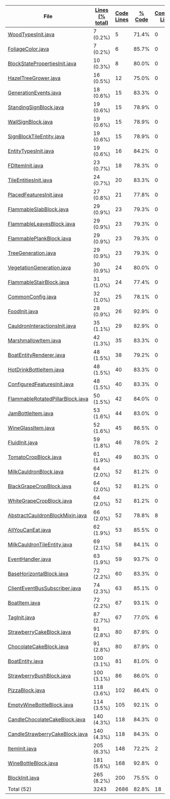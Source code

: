 
|File|[Lines (% total)](https://github.com/ItamarDenkberg/All-You-Can-Eat/tree/1.18.2/Statistics/LinesDescending.md/)|[Code Lines](https://github.com/ItamarDenkberg/All-You-Can-Eat/tree/1.18.2/Statistics/CodeDescending.md/)|[% Code](https://github.com/ItamarDenkberg/All-You-Can-Eat/tree/1.18.2/Statistics/ProportionCodeDescending.md/)|[Comment Lines](https://github.com/ItamarDenkberg/All-You-Can-Eat/tree/1.18.2/Statistics/CommentsDescending.md/)|[% Comment](https://github.com/ItamarDenkberg/All-You-Can-Eat/tree/1.18.2/Statistics/ProportionCommentsDescending.md/)|[Blank Lines](https://github.com/ItamarDenkberg/All-You-Can-Eat/tree/1.18.2/Statistics/BlanksDescending.md/)|[% Blank](https://github.com/ItamarDenkberg/All-You-Can-Eat/tree/1.18.2/Statistics/ProportionBlanksDescending.md/)|
| --- | --- | --- | --- | --- | --- | --- | --- |
|[WoodTypesInit.java](https://github.com/ItamarDenkberg/All-You-Can-Eat/tree/1.18.2/./src/main/java/io/github/itamardenkberg/allyoucaneat/core/init/WoodTypesInit.java)|7 (0.2%)|5|71.4%|0|0.0%|2|28.6%|
|[FoliageColor.java](https://github.com/ItamarDenkberg/All-You-Can-Eat/tree/1.18.2/./src/main/java/io/github/itamardenkberg/allyoucaneat/world/FoliageColor.java)|7 (0.2%)|6|85.7%|0|0.0%|1|14.3%|
|[BlockStatePropertiesInit.java](https://github.com/ItamarDenkberg/All-You-Can-Eat/tree/1.18.2/./src/main/java/io/github/itamardenkberg/allyoucaneat/core/init/BlockStatePropertiesInit.java)|10 (0.3%)|8|80.0%|0|0.0%|2|20.0%|
|[HazelTreeGrower.java](https://github.com/ItamarDenkberg/All-You-Can-Eat/tree/1.18.2/./src/main/java/io/github/itamardenkberg/allyoucaneat/world/features/tree/HazelTreeGrower.java)|16 (0.5%)|12|75.0%|0|0.0%|4|25.0%|
|[GenerationEvents.java](https://github.com/ItamarDenkberg/All-You-Can-Eat/tree/1.18.2/./src/main/java/io/github/itamardenkberg/allyoucaneat/world/GenerationEvents.java)|18 (0.6%)|15|83.3%|0|0.0%|3|16.7%|
|[StandingSignBlock.java](https://github.com/ItamarDenkberg/All-You-Can-Eat/tree/1.18.2/./src/main/java/io/github/itamardenkberg/allyoucaneat/common/blocks/StandingSignBlock.java)|19 (0.6%)|15|78.9%|0|0.0%|4|21.1%|
|[WallSignBlock.java](https://github.com/ItamarDenkberg/All-You-Can-Eat/tree/1.18.2/./src/main/java/io/github/itamardenkberg/allyoucaneat/common/blocks/WallSignBlock.java)|19 (0.6%)|15|78.9%|0|0.0%|4|21.1%|
|[SignBlockTileEntity.java](https://github.com/ItamarDenkberg/All-You-Can-Eat/tree/1.18.2/./src/main/java/io/github/itamardenkberg/allyoucaneat/common/tileentities/SignBlockTileEntity.java)|19 (0.6%)|15|78.9%|0|0.0%|4|21.1%|
|[EntityTypesInit.java](https://github.com/ItamarDenkberg/All-You-Can-Eat/tree/1.18.2/./src/main/java/io/github/itamardenkberg/allyoucaneat/core/init/EntityTypesInit.java)|19 (0.6%)|16|84.2%|0|0.0%|3|15.8%|
|[FDItemInit.java](https://github.com/ItamarDenkberg/All-You-Can-Eat/tree/1.18.2/./src/main/java/io/github/itamardenkberg/allyoucaneat/core/integrations/farmersdelight/init/FDItemInit.java)|23 (0.7%)|18|78.3%|0|0.0%|5|21.7%|
|[TileEntitiesInit.java](https://github.com/ItamarDenkberg/All-You-Can-Eat/tree/1.18.2/./src/main/java/io/github/itamardenkberg/allyoucaneat/core/init/TileEntitiesInit.java)|24 (0.7%)|20|83.3%|0|0.0%|4|16.7%|
|[PlacedFeaturesInit.java](https://github.com/ItamarDenkberg/All-You-Can-Eat/tree/1.18.2/./src/main/java/io/github/itamardenkberg/allyoucaneat/world/features/PlacedFeaturesInit.java)|27 (0.8%)|21|77.8%|0|0.0%|6|22.2%|
|[FlammableSlabBlock.java](https://github.com/ItamarDenkberg/All-You-Can-Eat/tree/1.18.2/./src/main/java/io/github/itamardenkberg/allyoucaneat/common/blocks/FlammableSlabBlock.java)|29 (0.9%)|23|79.3%|0|0.0%|6|20.7%|
|[FlammableLeavesBlock.java](https://github.com/ItamarDenkberg/All-You-Can-Eat/tree/1.18.2/./src/main/java/io/github/itamardenkberg/allyoucaneat/common/blocks/FlammableLeavesBlock.java)|29 (0.9%)|23|79.3%|0|0.0%|6|20.7%|
|[FlammablePlankBlock.java](https://github.com/ItamarDenkberg/All-You-Can-Eat/tree/1.18.2/./src/main/java/io/github/itamardenkberg/allyoucaneat/common/blocks/FlammablePlankBlock.java)|29 (0.9%)|23|79.3%|0|0.0%|6|20.7%|
|[TreeGeneration.java](https://github.com/ItamarDenkberg/All-You-Can-Eat/tree/1.18.2/./src/main/java/io/github/itamardenkberg/allyoucaneat/world/gen/TreeGeneration.java)|29 (0.9%)|23|79.3%|0|0.0%|6|20.7%|
|[VegetationGeneration.java](https://github.com/ItamarDenkberg/All-You-Can-Eat/tree/1.18.2/./src/main/java/io/github/itamardenkberg/allyoucaneat/world/gen/VegetationGeneration.java)|30 (0.9%)|24|80.0%|0|0.0%|6|20.0%|
|[FlammableStairBlock.java](https://github.com/ItamarDenkberg/All-You-Can-Eat/tree/1.18.2/./src/main/java/io/github/itamardenkberg/allyoucaneat/common/blocks/FlammableStairBlock.java)|31 (1.0%)|24|77.4%|0|0.0%|7|22.6%|
|[CommonConfig.java](https://github.com/ItamarDenkberg/All-You-Can-Eat/tree/1.18.2/./src/main/java/io/github/itamardenkberg/allyoucaneat/core/config/CommonConfig.java)|32 (1.0%)|25|78.1%|0|0.0%|7|21.9%|
|[FoodInit.java](https://github.com/ItamarDenkberg/All-You-Can-Eat/tree/1.18.2/./src/main/java/io/github/itamardenkberg/allyoucaneat/core/init/FoodInit.java)|28 (0.9%)|26|92.9%|0|0.0%|2|7.1%|
|[CauldronInteractionsInit.java](https://github.com/ItamarDenkberg/All-You-Can-Eat/tree/1.18.2/./src/main/java/io/github/itamardenkberg/allyoucaneat/core/init/CauldronInteractionsInit.java)|35 (1.1%)|29|82.9%|0|0.0%|6|17.1%|
|[MarshmallowItem.java](https://github.com/ItamarDenkberg/All-You-Can-Eat/tree/1.18.2/./src/main/java/io/github/itamardenkberg/allyoucaneat/common/items/MarshmallowItem.java)|42 (1.3%)|35|83.3%|0|0.0%|7|16.7%|
|[BoatEntityRenderer.java](https://github.com/ItamarDenkberg/All-You-Can-Eat/tree/1.18.2/./src/main/java/io/github/itamardenkberg/allyoucaneat/client/render/entity/BoatEntityRenderer.java)|48 (1.5%)|38|79.2%|0|0.0%|10|20.8%|
|[HotDrinkBottleItem.java](https://github.com/ItamarDenkberg/All-You-Can-Eat/tree/1.18.2/./src/main/java/io/github/itamardenkberg/allyoucaneat/common/items/HotDrinkBottleItem.java)|48 (1.5%)|40|83.3%|0|0.0%|8|16.7%|
|[ConfiguredFeaturesInit.java](https://github.com/ItamarDenkberg/All-You-Can-Eat/tree/1.18.2/./src/main/java/io/github/itamardenkberg/allyoucaneat/world/features/ConfiguredFeaturesInit.java)|48 (1.5%)|40|83.3%|0|0.0%|8|16.7%|
|[FlammableRotatedPillarBlock.java](https://github.com/ItamarDenkberg/All-You-Can-Eat/tree/1.18.2/./src/main/java/io/github/itamardenkberg/allyoucaneat/common/blocks/FlammableRotatedPillarBlock.java)|50 (1.5%)|42|84.0%|0|0.0%|8|16.0%|
|[JamBottleItem.java](https://github.com/ItamarDenkberg/All-You-Can-Eat/tree/1.18.2/./src/main/java/io/github/itamardenkberg/allyoucaneat/common/items/JamBottleItem.java)|53 (1.6%)|44|83.0%|0|0.0%|9|17.0%|
|[WineGlassItem.java](https://github.com/ItamarDenkberg/All-You-Can-Eat/tree/1.18.2/./src/main/java/io/github/itamardenkberg/allyoucaneat/common/items/WineGlassItem.java)|52 (1.6%)|45|86.5%|0|0.0%|7|13.5%|
|[FluidInit.java](https://github.com/ItamarDenkberg/All-You-Can-Eat/tree/1.18.2/./src/main/java/io/github/itamardenkberg/allyoucaneat/core/init/FluidInit.java)|59 (1.8%)|46|78.0%|2|3.4%|11|18.6%|
|[TomatoCropBlock.java](https://github.com/ItamarDenkberg/All-You-Can-Eat/tree/1.18.2/./src/main/java/io/github/itamardenkberg/allyoucaneat/common/blocks/TomatoCropBlock.java)|61 (1.9%)|49|80.3%|0|0.0%|12|19.7%|
|[MilkCauldronBlock.java](https://github.com/ItamarDenkberg/All-You-Can-Eat/tree/1.18.2/./src/main/java/io/github/itamardenkberg/allyoucaneat/common/blocks/MilkCauldronBlock.java)|64 (2.0%)|52|81.2%|0|0.0%|12|18.8%|
|[BlackGrapeCropBlock.java](https://github.com/ItamarDenkberg/All-You-Can-Eat/tree/1.18.2/./src/main/java/io/github/itamardenkberg/allyoucaneat/common/blocks/BlackGrapeCropBlock.java)|64 (2.0%)|52|81.2%|0|0.0%|12|18.8%|
|[WhiteGrapeCropBlock.java](https://github.com/ItamarDenkberg/All-You-Can-Eat/tree/1.18.2/./src/main/java/io/github/itamardenkberg/allyoucaneat/common/blocks/WhiteGrapeCropBlock.java)|64 (2.0%)|52|81.2%|0|0.0%|12|18.8%|
|[AbstractCauldronBlockMixin.java](https://github.com/ItamarDenkberg/All-You-Can-Eat/tree/1.18.2/./src/main/java/io/github/itamardenkberg/allyoucaneat/mixins/AbstractCauldronBlockMixin.java)|66 (2.0%)|52|78.8%|8|12.1%|6|9.1%|
|[AllYouCanEat.java](https://github.com/ItamarDenkberg/All-You-Can-Eat/tree/1.18.2/./src/main/java/io/github/itamardenkberg/allyoucaneat/AllYouCanEat.java)|62 (1.9%)|53|85.5%|0|0.0%|9|14.5%|
|[MilkCauldronTileEntity.java](https://github.com/ItamarDenkberg/All-You-Can-Eat/tree/1.18.2/./src/main/java/io/github/itamardenkberg/allyoucaneat/common/tileentities/MilkCauldronTileEntity.java)|69 (2.1%)|58|84.1%|0|0.0%|11|15.9%|
|[EventHandler.java](https://github.com/ItamarDenkberg/All-You-Can-Eat/tree/1.18.2/./src/main/java/io/github/itamardenkberg/allyoucaneat/common/events/EventHandler.java)|63 (1.9%)|59|93.7%|0|0.0%|4|6.3%|
|[BaseHorizontalBlock.java](https://github.com/ItamarDenkberg/All-You-Can-Eat/tree/1.18.2/./src/main/java/io/github/itamardenkberg/allyoucaneat/common/blocks/BaseHorizontalBlock.java)|72 (2.2%)|60|83.3%|0|0.0%|12|16.7%|
|[ClientEventBusSubscriber.java](https://github.com/ItamarDenkberg/All-You-Can-Eat/tree/1.18.2/./src/main/java/io/github/itamardenkberg/allyoucaneat/core/util/ClientEventBusSubscriber.java)|74 (2.3%)|63|85.1%|0|0.0%|11|14.9%|
|[BoatItem.java](https://github.com/ItamarDenkberg/All-You-Can-Eat/tree/1.18.2/./src/main/java/io/github/itamardenkberg/allyoucaneat/common/items/BoatItem.java)|72 (2.2%)|67|93.1%|0|0.0%|5|6.9%|
|[TagInit.java](https://github.com/ItamarDenkberg/All-You-Can-Eat/tree/1.18.2/./src/main/java/io/github/itamardenkberg/allyoucaneat/core/init/TagInit.java)|87 (2.7%)|67|77.0%|6|6.9%|14|16.1%|
|[StrawberryCakeBlock.java](https://github.com/ItamarDenkberg/All-You-Can-Eat/tree/1.18.2/./src/main/java/io/github/itamardenkberg/allyoucaneat/common/blocks/StrawberryCakeBlock.java)|91 (2.8%)|80|87.9%|0|0.0%|11|12.1%|
|[ChocolateCakeBlock.java](https://github.com/ItamarDenkberg/All-You-Can-Eat/tree/1.18.2/./src/main/java/io/github/itamardenkberg/allyoucaneat/common/blocks/ChocolateCakeBlock.java)|91 (2.8%)|80|87.9%|0|0.0%|11|12.1%|
|[BoatEntity.java](https://github.com/ItamarDenkberg/All-You-Can-Eat/tree/1.18.2/./src/main/java/io/github/itamardenkberg/allyoucaneat/common/entities/vehicle/BoatEntity.java)|100 (3.1%)|81|81.0%|0|0.0%|19|19.0%|
|[StrawberryBushBlock.java](https://github.com/ItamarDenkberg/All-You-Can-Eat/tree/1.18.2/./src/main/java/io/github/itamardenkberg/allyoucaneat/common/blocks/StrawberryBushBlock.java)|100 (3.1%)|86|86.0%|0|0.0%|14|14.0%|
|[PizzaBlock.java](https://github.com/ItamarDenkberg/All-You-Can-Eat/tree/1.18.2/./src/main/java/io/github/itamardenkberg/allyoucaneat/common/blocks/PizzaBlock.java)|118 (3.6%)|102|86.4%|0|0.0%|16|13.6%|
|[EmptyWineBottleBlock.java](https://github.com/ItamarDenkberg/All-You-Can-Eat/tree/1.18.2/./src/main/java/io/github/itamardenkberg/allyoucaneat/common/blocks/EmptyWineBottleBlock.java)|114 (3.5%)|105|92.1%|0|0.0%|9|7.9%|
|[CandleChocolateCakeBlock.java](https://github.com/ItamarDenkberg/All-You-Can-Eat/tree/1.18.2/./src/main/java/io/github/itamardenkberg/allyoucaneat/common/blocks/CandleChocolateCakeBlock.java)|140 (4.3%)|118|84.3%|0|0.0%|22|15.7%|
|[CandleStrawberryCakeBlock.java](https://github.com/ItamarDenkberg/All-You-Can-Eat/tree/1.18.2/./src/main/java/io/github/itamardenkberg/allyoucaneat/common/blocks/CandleStrawberryCakeBlock.java)|140 (4.3%)|118|84.3%|0|0.0%|22|15.7%|
|[ItemInit.java](https://github.com/ItamarDenkberg/All-You-Can-Eat/tree/1.18.2/./src/main/java/io/github/itamardenkberg/allyoucaneat/core/init/ItemInit.java)|205 (6.3%)|148|72.2%|2|1.0%|55|26.8%|
|[WineBottleBlock.java](https://github.com/ItamarDenkberg/All-You-Can-Eat/tree/1.18.2/./src/main/java/io/github/itamardenkberg/allyoucaneat/common/blocks/WineBottleBlock.java)|181 (5.6%)|168|92.8%|0|0.0%|13|7.2%|
|[BlockInit.java](https://github.com/ItamarDenkberg/All-You-Can-Eat/tree/1.18.2/./src/main/java/io/github/itamardenkberg/allyoucaneat/core/init/BlockInit.java)|265 (8.2%)|200|75.5%|0|0.0%|65|24.5%|
|Total (52)|3243|2686|82.8%|18| 0.6%|539|16.6%|